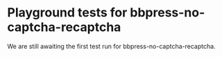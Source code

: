 # Playground tests for bbpress-no-captcha-recaptcha
We are still awaiting the first test run for bbpress-no-captcha-recaptcha.
